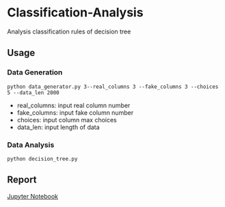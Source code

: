 # Classification-Analysis

Analysis classification rules of decision tree

## Usage

### Data Generation
```
python data_generator.py 3--real_columns 3 --fake_columns 3 --choices 5 --data_len 2000
```
- real_columns: input real column number
- fake_columns: input fake column number
- choices: input column max choices
- data_len: input length of data

### Data Analysis
```
python decision_tree.py
```

## Report
[Jupyter Notebook](https://nbviewer.jupyter.org/github/Sirius207/Classification-Analysis/blob/master/Report.ipynb)
